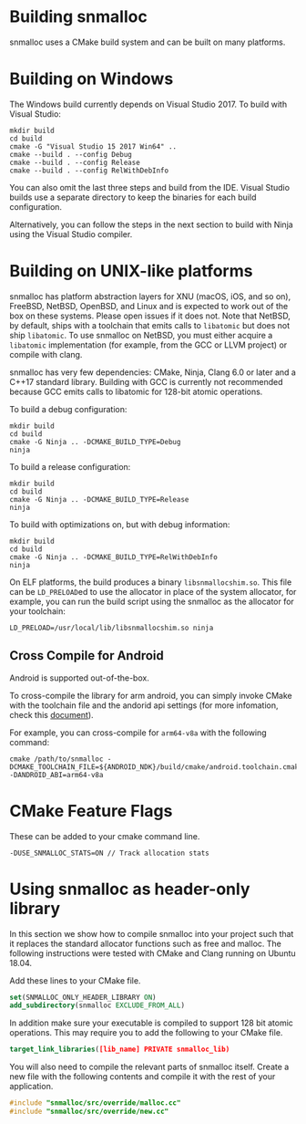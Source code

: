 Building snmalloc
=================

snmalloc uses a CMake build system and can be built on many platforms.

# Building on Windows

The Windows build currently depends on Visual Studio 2017.
To build with Visual Studio:

```
mkdir build
cd build
cmake -G "Visual Studio 15 2017 Win64" ..
cmake --build . --config Debug
cmake --build . --config Release
cmake --build . --config RelWithDebInfo
```

You can also omit the last three steps and build from the IDE.
Visual Studio builds use a separate directory to keep the binaries for each
build configuration.

Alternatively, you can follow the steps in the next section to build with Ninja
using the Visual Studio compiler.

# Building on UNIX-like platforms

snmalloc has platform abstraction layers for XNU (macOS, iOS, and so on),
FreeBSD, NetBSD, OpenBSD, and Linux and is expected to work out of the box on
these systems.
Please open issues if it does not.
Note that NetBSD, by default, ships with a toolchain that emits calls to
`libatomic` but does not ship `libatomic`.
To use snmalloc on NetBSD, you must either acquire a `libatomic` implementation
(for example, from the GCC or LLVM project) or compile with clang.

snmalloc has very few dependencies: CMake, Ninja, Clang 6.0 or later and a C++17
standard library.
Building with GCC is currently not recommended because GCC emits calls to
libatomic for 128-bit atomic operations.

To build a debug configuration:
```
mkdir build
cd build
cmake -G Ninja .. -DCMAKE_BUILD_TYPE=Debug
ninja
```
To build a release configuration:
```
mkdir build
cd build
cmake -G Ninja .. -DCMAKE_BUILD_TYPE=Release
ninja
```
To build with optimizations on, but with debug information:
```
mkdir build
cd build
cmake -G Ninja .. -DCMAKE_BUILD_TYPE=RelWithDebInfo
ninja
```

On ELF platforms, the build produces a binary `libsnmallocshim.so`.
This file can be 
`LD_PRELOAD`ed to use the allocator in place of the system allocator, for
example, you can run the build script using the snmalloc as the allocator for
your toolchain:

```
LD_PRELOAD=/usr/local/lib/libsnmallocshim.so ninja
```

## Cross Compile for Android
Android is supported out-of-the-box.

To cross-compile the library for arm android, you can simply invoke CMake with the toolchain file and the andorid api settings (for more infomation, check this [document](https://developer.android.com/ndk/guides/cmake)).

For example, you can cross-compile for `arm64-v8a` with the following command:
```
cmake /path/to/snmalloc -DCMAKE_TOOLCHAIN_FILE=${ANDROID_NDK}/build/cmake/android.toolchain.cmake -DANDROID_ABI=arm64-v8a
```

# CMake Feature Flags

These can be added to your cmake command line.

```
-DUSE_SNMALLOC_STATS=ON // Track allocation stats
```

# Using snmalloc as header-only library

In this section we show how to compile snmalloc into your project such that it replaces the standard allocator functions such as free and malloc. The following instructions were tested with CMake and Clang running on Ubuntu 18.04.

Add these lines to your CMake file.

```cmake
set(SNMALLOC_ONLY_HEADER_LIBRARY ON)
add_subdirectory(snmalloc EXCLUDE_FROM_ALL)
```

In addition make sure your executable is compiled to support 128 bit atomic operations. This may require you to add the following to your CMake file.

```cmake
target_link_libraries([lib_name] PRIVATE snmalloc_lib)
```

You will also need to compile the relevant parts of snmalloc itself. Create a new file with the following contents and compile it with the rest of your application.

```c++
#include "snmalloc/src/override/malloc.cc"
#include "snmalloc/src/override/new.cc"
```
